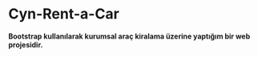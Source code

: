 # Cyn-Rent-a-Car
**Bootstrap kullanılarak kurumsal araç kiralama üzerine yaptığım bir web projesidir.** </br>

